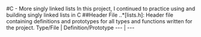 #C - More singly linked lists
In this project, I continued to practice using and building singly linked lists in C
##Header File
..*[lists.h]: Header file containing definitions and prototypes for all types and functions written for the project.
Type/File  |  Definition/Prototype
--- | ---  
